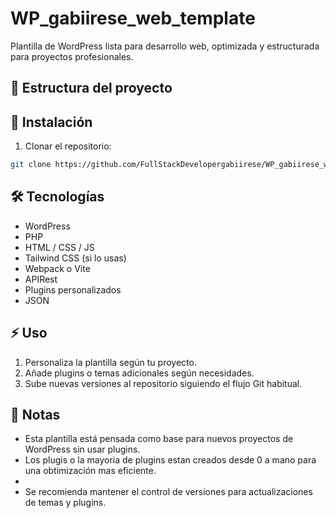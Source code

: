 # WP_gabiirese_web_template

Plantilla de WordPress lista para desarrollo web, optimizada y estructurada para proyectos profesionales.

## 📂 Estructura del proyecto


## 🚀 Instalación

1. Clonar el repositorio:
```bash
git clone https://github.com/FullStackDevelopergabiirese/WP_gabiirese_web_template.git
```



## 🛠️ Tecnologías

- WordPress
- PHP
- HTML / CSS / JS
- Tailwind CSS (si lo usas)
- Webpack o Vite
- APIRest
- Plugins personalizados
- JSON

## ⚡ Uso

1. Personaliza la plantilla según tu proyecto.
2. Añade plugins o temas adicionales según necesidades.
3. Sube nuevas versiones al repositorio siguiendo el flujo Git habitual.

## 📌 Notas

- Esta plantilla está pensada como base para nuevos proyectos de WordPress sin usar plugins.
- Los plugis o la mayoria de plugins estan creados desde 0 a mano para una obtimización mas eficiente.
- 
- Se recomienda mantener el control de versiones para actualizaciones de temas y plugins.
